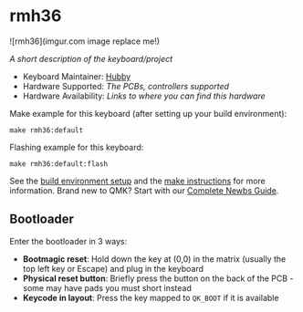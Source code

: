 # rmh36

![rmh36](imgur.com image replace me!)

*A short description of the keyboard/project*

* Keyboard Maintainer: [Hubby](https://github.com/rmhubbert)
* Hardware Supported: *The PCBs, controllers supported*
* Hardware Availability: *Links to where you can find this hardware*

Make example for this keyboard (after setting up your build environment):

    make rmh36:default

Flashing example for this keyboard:

    make rmh36:default:flash

See the [build environment setup](https://docs.qmk.fm/#/getting_started_build_tools) and the [make instructions](https://docs.qmk.fm/#/getting_started_make_guide) for more information. Brand new to QMK? Start with our [Complete Newbs Guide](https://docs.qmk.fm/#/newbs).

## Bootloader

Enter the bootloader in 3 ways:

* **Bootmagic reset**: Hold down the key at (0,0) in the matrix (usually the top left key or Escape) and plug in the keyboard
* **Physical reset button**: Briefly press the button on the back of the PCB - some may have pads you must short instead
* **Keycode in layout**: Press the key mapped to `QK_BOOT` if it is available
